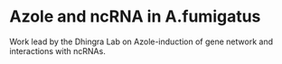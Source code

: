 # Azole and ncRNA in A.fumigatus

Work lead by the Dhingra Lab on Azole-induction of gene network and interactions with ncRNAs.
